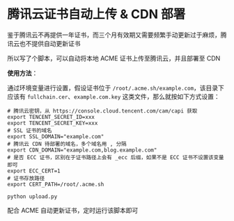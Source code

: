 # 腾讯云证书自动上传 & CDN 部署

鉴于腾讯云不再提供一年证书，而三个月有效期又需要频繁手动更新过于麻烦，腾讯云也不提供自动更新证书

所以写了个脚本，可以自动将本地 ACME 证书上传至腾讯云，并且部署至 CDN

**使用方法**：

通过环境变量进行设置，假设证书位于 `/root/.acme.sh/example.com`，该目录下应该有 `fullchain.cer`、`example.com.key` 这类文件，那么就按如下方式设置：

```shell
# 腾讯云密钥，从 https://console.cloud.tencent.com/cam/capi 获取
export TENCENT_SECRET_ID=xxx
export TENCENT_SECRET_KEY=xxx
# SSL 证书的域名
export SSL_DOMAIN="example.com"
# 腾讯云 CDN 待部署的域名，多个域名用 , 分隔
export CDN_DOMAIN="example.com,blog.example.com"
# 是否 ECC 证书，区别在于证书路径上会有 _ecc 后缀，如果不是 ECC 证书不设置该变量即可
export ECC_CERT=1
# 证书存放路径
export CERT_PATH=/root/.acme.sh

python upload.py
```

配合 ACME 自动更新证书，定时运行该脚本即可
